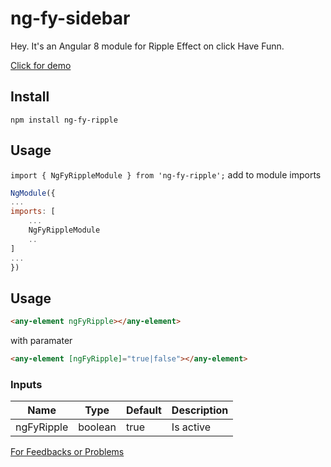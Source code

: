 # ng-fy-sidebar
Hey.
It's an Angular 8 module for Ripple Effect on click
Have Funn.  

[Click for demo](https://fyrok1.github.io/ng-fy-ripple/)

## Install
`npm install ng-fy-ripple`
## Usage
`import { NgFyRippleModule } from 'ng-fy-ripple';`
add to module imports
```javascript
NgModule({
...
imports: [
	...
	NgFyRippleModule
	..
]
...
})
```
## Usage
```html
<any-element ngFyRipple></any-element>
```
with paramater
  
```html
<any-element [ngFyRipple]="true|false"></any-element>
```
### Inputs
| Name | Type | Default | Description |
|--|--|--|--|
| ngFyRipple | boolean | true | Is active |

[For Feedbacks or Problems](mailto:tahsincesur1@gmail.com)